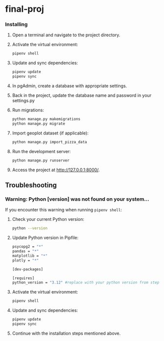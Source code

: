 # final-proj

### Installing

1. Open a terminal and navigate to the project directory.

2. Activate the virtual environment:

    ```bash
    pipenv shell
    ```

5. Update and sync dependencies:

    ```bash
    pipenv update
    pipenv sync
    ```

6. In pgAdmin, create a database with appropriate settings.

7. Back in the project, update the database name and password in your settings.py

8. Run migrations:

    ```bash
    python manage.py makemigrations
    python manage.py migrate
    ```

9. Import geoplot dataset (if applicable):

    ```bash
    python manage.py import_pizza_data
    ```

10. Run the development server:

    ```bash
    python manage.py runserver
    ```

11. Access the project at http://127.0.0.1:8000/.

## Troubleshooting

### Warning: Python [version] was not found on your system...

If you encounter this warning when running `pipenv shell`:

1. Check your current Python version:

    ```bash
    python --version
    ```

2. Update Python version in Pipfile:

    ```bash
    psycopg2 = "*"
    pandas = "*"
    matplotlib = "*"
    plotly = "*"
    
    [dev-packages]
    
    [requires]
    python_version = "3.12" #replace with your python version from step 1
    ```

3. Activate the virtual environment:

    ```bash
    pipenv shell
    ```

4. Update and sync dependencies:

    ```bash
    pipenv update
    pipenv sync
    ```

5. Continue with the installation steps mentioned above.
